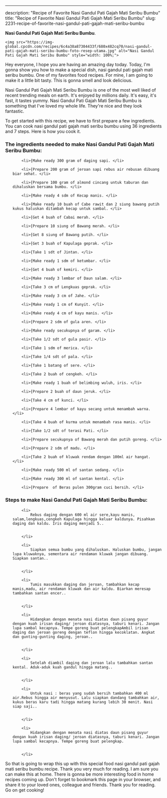 ---
description: "Recipe of Favorite Nasi Gandul Pati Gajah Mati Seribu Bumbu"
title: "Recipe of Favorite Nasi Gandul Pati Gajah Mati Seribu Bumbu"
slug: 2231-recipe-of-favorite-nasi-gandul-pati-gajah-mati-seribu-bumbu

<p>
	<strong>Nasi Gandul Pati Gajah Mati Seribu Bumbu</strong>. 
	
</p>
<p>
	
	<img src="https://img-global.cpcdn.com/recipes/6c4a38a87304433f/680x482cq70/nasi-gandul-pati-gajah-mati-seribu-bumbu-foto-resep-utama.jpg" alt="Nasi Gandul Pati Gajah Mati Seribu Bumbu" style="width: 100%;">
	
	
</p>
<p>
	Hey everyone, I hope you are having an amazing day today. Today, I'm gonna show you how to make a special dish, nasi gandul pati gajah mati seribu bumbu. One of my favorites food recipes. For mine, I am going to make it a little bit tasty. This is gonna smell and look delicious.
</p>
	
<p>
	
</p>
<p>
	Nasi Gandul Pati Gajah Mati Seribu Bumbu is one of the most well liked of recent trending meals on earth. It's enjoyed by millions daily. It's easy, it's fast, it tastes yummy. Nasi Gandul Pati Gajah Mati Seribu Bumbu is something that I've loved my whole life. They're nice and they look fantastic.
</p>

<p>
To get started with this recipe, we have to first prepare a few ingredients. You can cook nasi gandul pati gajah mati seribu bumbu using 36 ingredients and 7 steps. Here is how you cook it.
</p>

<h3>The ingredients needed to make Nasi Gandul Pati Gajah Mati Seribu Bumbu:</h3>

<ol>
	
		<li>{Make ready 300 gram of daging sapi. </li>
	
		<li>{Prepare 200 gram of jeroan sapi rebus air rebusan dibuang biar sehat. </li>
	
		<li>{Prepare 100 gram of almond cincang untuk taburan dan dihaluskan bersama bumbu. </li>
	
		<li>{Make ready 4 sdm of Kecap manis. </li>
	
		<li>{Make ready 10 buah of Cabe rawit dan 2 siung bawang putih kukus haluskan ditambah kecap untuk sambal. </li>
	
		<li>{Get 4 buah of Cabai merah. </li>
	
		<li>{Prepare 10 siung of Bawang merah. </li>
	
		<li>{Get 8 siung of Bawang putih. </li>
	
		<li>{Get 3 buah of Kapulaga geprak. </li>
	
		<li>{Take 1 sdt of Jintan. </li>
	
		<li>{Make ready 1 sdm of ketumbar. </li>
	
		<li>{Get 4 buah of kemiri. </li>
	
		<li>{Make ready 3 lembar of Daun salam. </li>
	
		<li>{Take 3 cm of Lengkuas geprak. </li>
	
		<li>{Make ready 3 cm of Jahe. </li>
	
		<li>{Make ready 1 cm of Kunyit. </li>
	
		<li>{Make ready 4 cm of kayu manis. </li>
	
		<li>{Prepare 2 sdm of gula aren. </li>
	
		<li>{Make ready secukupnya of garam. </li>
	
		<li>{Take 1/2 sdt of gula pasir. </li>
	
		<li>{Take 1 sdm of merica. </li>
	
		<li>{Take 1/4 sdt of pala. </li>
	
		<li>{Take 1 batang of sere. </li>
	
		<li>{Take 2 buah of cengkeh. </li>
	
		<li>{Make ready 1 buah of belimbing wuluh, iris. </li>
	
		<li>{Prepare 2 buah of daun jeruk. </li>
	
		<li>{Take 4 cm of kunci. </li>
	
		<li>{Prepare 4 lembar of kayu secang untuk menambah warna. </li>
	
		<li>{Take 4 buah of kurma untuk menambah rasa manis. </li>
	
		<li>{Take 1/2 sdt of terasi Pati. </li>
	
		<li>{Prepare secukupnya of Bawang merah dan putih goreng. </li>
	
		<li>{Prepare 2 sdm of madu. </li>
	
		<li>{Take 2 buah of kluwak rendam dengan 100ml air hangat. </li>
	
		<li>{Make ready 500 ml of santan sedang. </li>
	
		<li>{Make ready 300 ml of santan kental. </li>
	
		<li>{Prepare  of Beras pulen 300gram cuci bersih. </li>
	
</ol>
<p>
	
</p>

<h3>Steps to make Nasi Gandul Pati Gajah Mati Seribu Bumbu:</h3>

<ol>
	
		<li>
			Rebus daging dengan 600 ml air sere,kayu manis, salam,lengkuas,cengkeh Kapulaga hingga keluar kaldunya. Pisahkan daging dan kaldu. Iris daging menjadi 5..
			
			
		</li>
	
		<li>
			Siapkan semua bumbu yang dihaluskan. Haluskan bumbu, jangan lupa kluwaknya, sementara air rendaman kluwak jangan dibuang. Siapkan santan..
			
			
		</li>
	
		<li>
			Tumis masukkan daging dan jeroan, tambahkan kecap manis,madu, air rendaman kluwak dan air kaldu. Biarkan meresap tambahkan santan encer..
			
			
		</li>
	
		<li>
			Hidangkan dengan menata nasi diatas daun pisang guyur dengan kuah irisan daging/ jeroan diatasnya, taburi kenari. Jangan lupa sambal kecapnya. Tempe goreng buat pelengkapAmbil irisan daging dan jeroan goreng dengan teflon hingga kecoklatan. Angkat dan gunting-gunting daging, jeroan..
			
			
		</li>
	
		<li>
			Setelah diambil daging dan jeroan lalu tambahkan santan kental. Aduk-aduk kuah gandul hingga matang..
			
			
		</li>
	
		<li>
			Untuk nasi : beras yang sudah bersih tambahkan 400 ml air.Rebus hingga air menyusut. Lalu siapkan dandang tambahkan air, kukus beras karu tadi hingga matang kurang lebih 30 menit. Nasi siap saji..
			
			
		</li>
	
		<li>
			Hidangkan dengan menata nasi diatas daun pisang guyur dengan kuah irisan daging/ jeroan diatasnya, taburi kenari. Jangan lupa sambal kecapnya. Tempe goreng buat pelengkap.
			
			
		</li>
	
</ol>

<p>
	
</p>

<p>
	So that is going to wrap this up with this special food nasi gandul pati gajah mati seribu bumbu recipe. Thank you very much for reading. I am sure you can make this at home. There is gonna be more interesting food in home recipes coming up. Don't forget to bookmark this page in your browser, and share it to your loved ones, colleague and friends. Thank you for reading. Go on get cooking!
</p>
